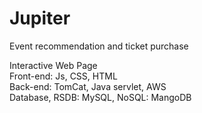 # Jupiter
Event recommendation and ticket purchase

Interactive Web Page <br />
Front-end: Js, CSS, HTML <br />
Back-end: TomCat, Java servlet, AWS <br />
Database, RSDB: MySQL, NoSQL: MangoDB <br />
